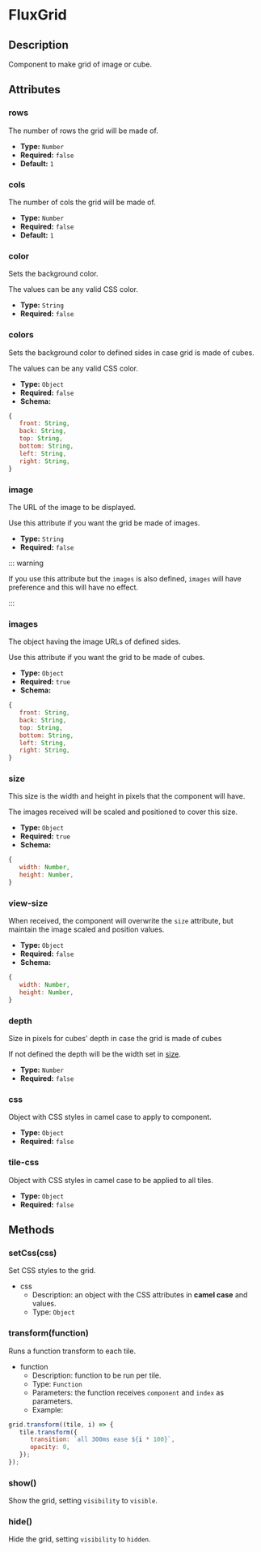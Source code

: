 ---
---

# FluxGrid

## Description

Component to make grid of image or cube.

## Attributes

### rows

The number of rows the grid will be made of.

- **Type:** `Number`
- **Required:** `false`
- **Default:** `1`

### cols

The number of cols the grid will be made of.

- **Type:** `Number`
- **Required:** `false`
- **Default:** `1`

### color

Sets the background color.

The values can be any valid CSS color.

- **Type:** `String`
- **Required:** `false`

### colors

Sets the background color to defined sides in case grid is made of cubes.

The values can be any valid CSS color.

- **Type:** `Object`
- **Required:** `false`
- **Schema:**
``` js
{
   front: String,
   back: String,
   top: String,
   bottom: String,
   left: String,
   right: String,
}
```

### image

The URL of the image to be displayed.

Use this attribute if you want the grid be made of images.

- **Type:** `String`
- **Required:** `false`

::: warning

If you use this attribute but the `images` is also defined, `images` will have preference and this will have no effect.

:::

### images

The object having the image URLs of defined sides.

Use this attribute if you want the grid to be made of cubes.

- **Type:** `Object`
- **Required:** `true`
- **Schema:**
``` js
{
   front: String,
   back: String,
   top: String,
   bottom: String,
   left: String,
   right: String,
}
```

### size

This size is the width and height in pixels that the component will have.

The images received will be scaled and positioned to cover this size.

- **Type:** `Object`
- **Required:** `true`
- **Schema:**
``` js
{
   width: Number,
   height: Number,
}
```

### view-size

When received, the component will overwrite the `size` attribute, but maintain the image scaled and position values.

- **Type:** `Object`
- **Required:** `false`
- **Schema:**
``` js
{
   width: Number,
   height: Number,
}
```

### depth

Size in pixels for cubes' depth in case the grid is made of cubes

If not defined the depth will be the width set in [size](#size).

- **Type:** `Number`
- **Required:** `false`

### css

Object with CSS styles in camel case to apply to component.

- **Type:** `Object`
- **Required:** `false`

### tile-css

Object with CSS styles in camel case to be applied to all tiles.

- **Type:** `Object`
- **Required:** `false`

## Methods

### setCss(css)

Set CSS styles to the grid.

- css
   - Description: an object with the CSS attributes in **camel case** and values.
   - Type: `Object`

### transform(function)

Runs a function transform to each tile.

- function
   - Description: function to be run per tile.
   - Type: `Function`
   - Parameters: the function receives `component` and `index` as parameters.
   - Example:
``` js
grid.transform((tile, i) => {
   tile.transform({
      transition: `all 300ms ease ${i * 100}`,
      opacity: 0,
   });
});
```

### show()

Show the grid, setting `visibility` to `visible`.

### hide()

Hide the grid, setting `visibility` to `hidden`.
